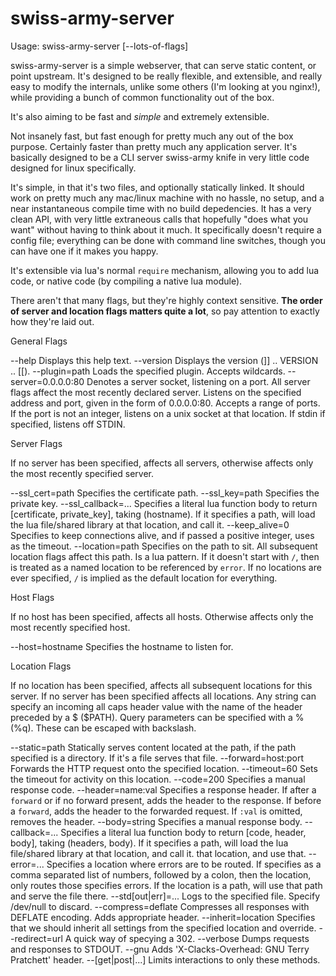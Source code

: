 # swiss-army-server

Usage: swiss-army-server [--lots-of-flags]

swiss-army-server is a simple webserver, that can serve static content,
or point upstream. It's designed to be really flexible, and extensible,
and really easy to modify the internals, unlike some others (I'm looking
at you nginx!), while providing a bunch of common functionality out of
the box.

It's also aiming to be fast and *simple* and extremely extensible.

Not insanely fast, but fast enough for pretty much any out of the box
purpose. Certainly faster than pretty much any application server. It's
basically designed to be a CLI server swiss-army knife in very little code
designed for linux specifically.

It's simple, in that it's two files, and optionally statically linked. 
It should work on pretty much any mac/linux machine with no hassle, no
setup, and a near instantaneous compile time with no build depedencies.
It has a very clean API, with very little extraneous calls that hopefully 
"does what you want" without having to think about it much. It specifically
doesn't require a config file; everything can be done with command line 
switches, though you can have one if it makes you happy.

It's extensible via lua's normal `require` mechanism, allowing you to add
lua code, or native code (by compiling a native lua module).

There aren't that many flags, but they're highly context sensitive. 
**The order of server and location flags matters quite a lot**, so pay 
attention to exactly how they're laid out.

General Flags

  --help              Displays this help text.
  --version           Displays the version (]] .. VERSION .. [[).
  --plugin=path       Loads the specified plugin. Accepts wildcards.
  --server=0.0.0.0:80 Denotes a server socket, listening on a port. 
                      All server flags affect the most recently
                      declared server. Listens on the specified address
                      and port, given in the form of 0.0.0.0:80. Accepts
                      a range of ports. If the port is not an integer,
                      listens on a unix socket at that location. If stdin
                      if specified, listens off STDIN.

Server Flags

  If no server has been specified, affects all servers, otherwise
  affects only the most recently specified server.
  
  --ssl_cert=path     Specifies the certificate path.
  --ssl_key=path      Specifies the private key.
  --ssl_callback=...  Specifies a literal lua function body to return 
                      [certificate, private_key], taking (hostname).
                      If it specifies a path, will load the lua file/shared
                      library at that location, and call it.
  --keep_alive=0      Specifies to keep connections alive, and if passed a
                      positive integer, uses as the timeout.
  --location=path     Specifies on the path to sit. All subsequent location
                      flags affect this path. Is a lua pattern. If it doesn't
                      start with `/`, then is treated as a named location
                      to be referenced by `error`. If no locations are ever
                      specified, `/` is implied as the default location for
                      everything.

Host Flags

  If no host has been specified, affects all hosts. Otherwise affects
  only the most recently specified host.

  --host=hostname    Specifies the hostname to listen for.

Location Flags

  If no location has been specified, affects all subsequent locations for
  this server. If no server has been specified affects all locations. Any
  string can specify an incoming all caps header value with the name 
  of the header preceded by a $ ($PATH). Query parameters can be specified
  with a % (%q). These can be escaped with backslash.

  --static=path       Statically serves content located at the path, if
                      the path specified is a directory. If it's a file
                      serves that file.
  --forward=host:port Forwards the HTTP request onto the specified location.
  --timeout=60        Sets the timeout for activity on this location.
  --code=200          Specifies a manual response code.
  --header=name:val   Specifies a response header. If after a `forward`
                      or if no forward present, adds the header to the response.
                      If before a `forward`, adds the header to the forwarded
                      request. If `:val` is omitted, removes the header.
  --body=string       Specifies a manual response body.
  --callback=...      Specifies a literal lua function body to return 
                      [code, header, body], taking (headers, body).
                      If it specifies a path, will load the lua file/shared
                      library at that location, and call it.
                      that location, and use that.
  --error=...         Specifies a location where errors are to be routed.
                      If specifies as a comma separated list of numbers, 
                      followed by a colon, then the location, only routes
                      those specifies errors. If the location is a path,
                      will use that path and serve the file there.
  --std[out|err]=...  Logs to the specified file. Specify /dev/null
                      to discard.
  --compress=deflate  Compresses all responses with DEFLATE encoding. 
                      Adds appropriate header.
  --inherit=location  Specifies that we should inherit all settings from
                      the specified location and override.
  --redirect=url      A quick way of specying a 302. 
  --verbose           Dumps requests and responses to STDOUT.
  --gnu               Adds 'X-Clacks-Overhead: GNU Terry Pratchett' header.
  --[get|post|...]    Limits interactions to only these methods.
